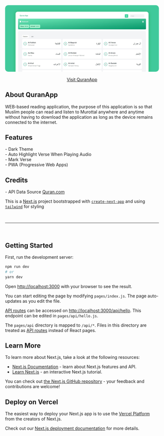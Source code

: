 <!-- PROJECT LOGO -->
<br />
<p align="center">
  <a href="https://quranapp.acmal.me">
    <img src="public/quranapp.jpg" alt="Logo"  style="border-radius: 10px">
  </a>

  <p align="center">
    <a href="https://quranapp.acmal.me">Visit QuranApp</a>
  </p>
</p>


<h2 id="about">About QuranApp</h2>
WEB-based reading application, the purpose of this application is so that Muslim people can read and listen to Murottal anywhere and anytime without having to download the application as long as the device remains connected to the internet.

<br/>

<h2 id="features">Features</h2>
- Dark Theme
<br/>
- Auto Highlight Verse When Playing Audio
<br/>
- Mark Verse
<br/>
- PWA (Progressive Web Apps)

<br/>

<h2 id="credits">Credits</h2>
- API Data Source <a href="https://quran.api-docs.io/v4/getting-started/introduction">Quran.com</a>

<br/>


This is a [Next.js](https://nextjs.org/) project bootstrapped with [`create-next-app`](https://github.com/vercel/next.js/tree/canary/packages/create-next-app) and using [`tailwind`](https://tailwindcss.com/) for styling

<br/>
<hr/>
<br/>



## Getting Started

First, run the development server:

```bash
npm run dev
# or
yarn dev
```

Open [http://localhost:3000](http://localhost:3000) with your browser to see the result.

You can start editing the page by modifying `pages/index.js`. The page auto-updates as you edit the file.

[API routes](https://nextjs.org/docs/api-routes/introduction) can be accessed on [http://localhost:3000/api/hello](http://localhost:3000/api/hello). This endpoint can be edited in `pages/api/hello.js`.

The `pages/api` directory is mapped to `/api/*`. Files in this directory are treated as [API routes](https://nextjs.org/docs/api-routes/introduction) instead of React pages.

## Learn More

To learn more about Next.js, take a look at the following resources:

- [Next.js Documentation](https://nextjs.org/docs) - learn about Next.js features and API.
- [Learn Next.js](https://nextjs.org/learn) - an interactive Next.js tutorial.

You can check out [the Next.js GitHub repository](https://github.com/vercel/next.js/) - your feedback and contributions are welcome!

## Deploy on Vercel

The easiest way to deploy your Next.js app is to use the [Vercel Platform](https://vercel.com/new?utm_medium=default-template&filter=next.js&utm_source=create-next-app&utm_campaign=create-next-app-readme) from the creators of Next.js.

Check out our [Next.js deployment documentation](https://nextjs.org/docs/deployment) for more details.
